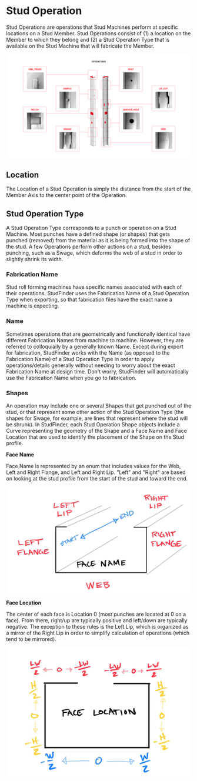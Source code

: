 # Stud Operation

 Stud Operations are operations that Stud Machines perform at specific locations on a Stud Member. Stud Operations consist of (1) a location on the Member to which they belong and (2) a Stud Operation Type that is available on the Stud Machine that will fabricate the Member.

![Common Types](assets/objects/StudOperation_CommonTypes.png)
 
## Location
The Location of a Stud Operation is simply the distance from the start of the Member Axis to the center point of the Operation.


## Stud Operation Type
A Stud Operation Type corresponds to a punch or operation on a Stud Machine. Most punches have a defined shape (or shapes) that gets punched (removed) from the material as it is being formed into the shape of the stud. A few Operations perform other actions on a stud, besides punching, such as a Swage, which deforms the web of a stud in order to slightly shrink its width.

### Fabrication Name
Stud roll forming machines have specific names associated with each of their operations. StudFinder uses the Fabrication Name of a Stud Operation Type when exporting, so that fabrication files have the exact name a machine is expecting.

### Name
Sometimes operations that are geometrically and functionally identical have different Fabrication Names from machine to machine. However, they are referred to colloquially by a generally known Name. Except during export for fabrication, StudFinder works with the Name (as opposed to the Fabrication Name) of a Stud Operation Type in order to apply operations/details generally without needing to worry about the exact Fabrication Name at design time. Don't worry, StudFinder will automatically use the Fabrication Name when you go to fabrication.

### Shapes
An operation may include one or several Shapes that get punched out of the stud, or that represent some other action of the Stud Operation Type (the shapes for Swage, for example, are lines that represent where the stud will be shrunk). In StudFinder, each Stud Operation Shape objects include a Curve representing the geometry of the Shape and a Face Name and Face Location that are used to identify the placement of the Shape on the Stud profile.

__Face Name__

Face Name is represented by an enum that includes values for the Web, Left and Right Flange, and Left and Right Lip. "Left" and "Right" are based on looking at the stud profile from the start of the stud and toward the end.

![Face Name](assets/objects/StudOperation_FaceName.JPG)

__Face Location__

The center of each face is Location 0 (most punches are located at 0 on a face). From there, right/up are typically positive and left/down are typically negative. The exception to these rules is the Left Lip, which is organized as a mirror of the Right Lip in order to simplify calculation of operations (which tend to be mirrored).

![Face Location](assets/objects/StudOperation_FaceLocation.JPG)

